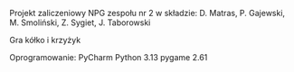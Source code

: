 Projekt zaliczeniowy NPG zespołu nr 2 w składzie:
D. Matras,
P. Gajewski,
M. Smoliński,
Z. Sygiet,
J. Taborowski


Gra kółko i krzyżyk

Oprogramowanie:
PyCharm
Python 3.13
pygame 2.61